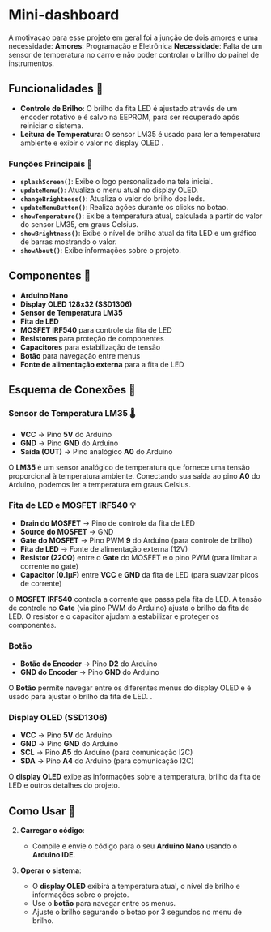 # Mini-dashboard 

A motivaçao para esse projeto em geral foi a junção de dois amores e uma necessidade:
 **Amores**: Programação e Eletrônica
 **Necessidade**: Falta de um sensor de temperatura no carro e não poder controlar o brilho do painel de instrumentos.

## Funcionalidades 🚀
- **Controle de Brilho**: O brilho da fita LED é ajustado através de um encoder rotativo e é salvo na EEPROM, para ser recuperado após reiniciar o sistema.
- **Leitura de Temperatura**: O sensor LM35 é usado para ler a temperatura ambiente e exibir o valor no display OLED .

### Funções Principais 📌

- **`splashScreen()`**: Exibe o logo personalizado na tela inicial.
- **`updateMenu()`**: Atualiza o menu atual no display OLED.
- **`changeBrightness()`**: Atualiza o valor do brilho dos leds.
- **`updateMenuButton()`**: Realiza ações durante os clicks no botao.
- **`showTemperature()`**: Exibe a temperatura atual, calculada a partir do valor do sensor LM35, em graus Celsius.
- **`showBrightness()`**: Exibe o nível de brilho atual da fita LED e um gráfico de barras mostrando o valor.
- **`showAbout()`**: Exibe informações sobre o projeto.

## Componentes 🔧

- **Arduino Nano**
- **Display OLED 128x32 (SSD1306)**
- **Sensor de Temperatura LM35**
- **Fita de LED**
- **MOSFET IRF540** para controle da fita de LED
- **Resistores** para proteção de componentes
- **Capacitores** para estabilização de tensão
- **Botão** para navegação entre menus
- **Fonte de alimentação externa** para a fita de LED

## Esquema de Conexões 🧩

### **Sensor de Temperatura LM35 🌡️**

- **VCC** → Pino **5V** do Arduino
- **GND** → Pino **GND** do Arduino
- **Saída (OUT)** → Pino analógico **A0** do Arduino

O **LM35** é um sensor analógico de temperatura que fornece uma tensão proporcional à temperatura ambiente. Conectando sua saída ao pino **A0** do Arduino, podemos ler a temperatura em graus Celsius.

### **Fita de LED e MOSFET IRF540 💡**

- **Drain do MOSFET** → Pino de controle da fita de LED
- **Source do MOSFET** → GND
- **Gate do MOSFET** → Pino PWM **9** do Arduino (para controle de brilho)
- **Fita de LED** → Fonte de alimentação externa (12V)
- **Resistor (220Ω)** entre o **Gate** do MOSFET e o pino PWM (para limitar a corrente no gate)
- **Capacitor (0.1µF)** entre **VCC** e **GND** da fita de LED (para suavizar picos de corrente)

O **MOSFET IRF540** controla a corrente que passa pela fita de LED. A tensão de controle no **Gate** (via pino PWM do Arduino) ajusta o brilho da fita de LED. O resistor e o capacitor ajudam a estabilizar e proteger os componentes.

### **Botão**
- **Botão do Encoder** → Pino **D2** do Arduino
- **GND do Encoder** → Pino **GND** do Arduino

O **Botão** permite navegar entre os diferentes menus do display OLED e é usado para ajustar o brilho da fita de LED. .

### **Display OLED (SSD1306)**

- **VCC** → Pino **5V** do Arduino
- **GND** → Pino **GND** do Arduino
- **SCL** → Pino **A5** do Arduino (para comunicação I2C)
- **SDA** → Pino **A4** do Arduino (para comunicação I2C)

O **display OLED** exibe as informações sobre a temperatura, brilho da fita de LED e outros detalhes do projeto.

## Como Usar 📘

2. **Carregar o código**:
   - Compile e envie o código para o seu **Arduino Nano** usando o **Arduino IDE**.

3. **Operar o sistema**:
   - O **display OLED** exibirá a temperatura atual, o nível de brilho e informações sobre o projeto.
   - Use o **botão** para navegar entre os menus.
    - Ajuste o brilho segurando o botao por 3 segundos no menu de brilho.
